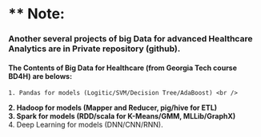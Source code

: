 # ** Note: 
### Another several projects of big Data for advanced Healthcare Analytics are in Private repository (github).
####  The Contents of Big Data for Healthcare (from Georgia Tech course BD4H) are belows:
    1. Pandas for models (Logitic/SVM/Decision Tree/AdaBoost) <br />
**2. Hadoop for models (Mapper and Reducer, pig/hive for ETL)** <br />
**3. Spark for models (RDD/scala for K-Means/GMM, MLLib/GraphX)** <br />
    4. Deep Learning for models (DNN/CNN/RNN).
<br>
<br>
<br>
<br>
<br>
